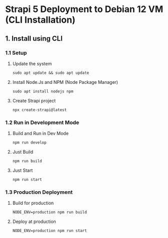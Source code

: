 # Strapi 5 Deployment to Debian 12 VM (CLI Installation)

## 1. Install using CLI
### 1.1 Setup
1) Update the system
    ```
    sudo apt update && sudo apt update
    ```
2) Install Node.Js and NPM (Node Package Manager)
    ```
    sudo apt install nodejs npm
    ```
3) Create Strapi project
    ```
    npx create-strapi@latest
    ```
### 1.2 Run in Development Mode
1) Build and Run in Dev Mode
    ```
    npm run develop
    ```
2) Just Build
    ```
    npm run build
    ```
3) Just Start
    ```
    npm run start
    ```
### 1.3 Production Deployment 
1) Build for production
    ```
    NODE_ENV=production npm run build
    ```
2) Deploy at production
    ```
    NODE_ENV=production npm run start
    ```
